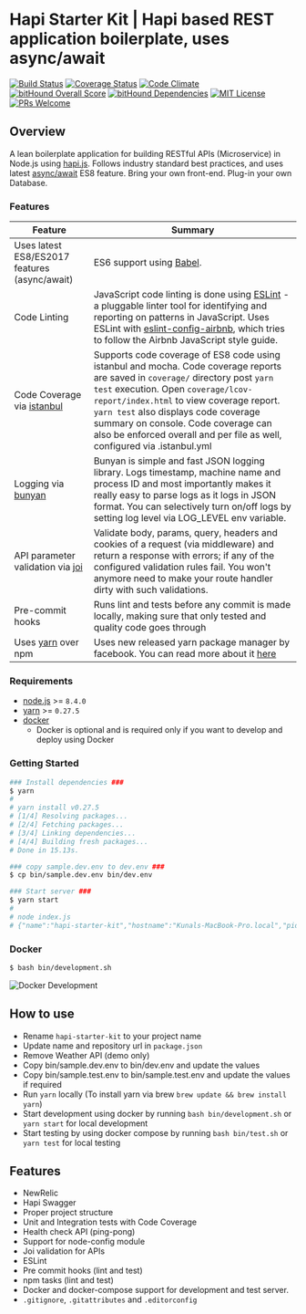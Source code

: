 # Hapi Starter Kit | Hapi based REST application boilerplate, uses async/await

[![Build Status](https://img.shields.io/travis/Codigami/hapi-starter-kit/master.svg?style=flat-square)](https://travis-ci.org/Codigami/hapi-starter-kit)
[![Coverage Status](	https://img.shields.io/codeclimate/coverage/github/Codigami/hapi-starter-kit.svg?style=flat-square)](https://coveralls.io/github/Codigami/hapi-starter-kit?branch=master)
[![Code Climate](https://codeclimate.com/github/Codigami/hapi-starter-kit/badges/gpa.svg)](https://codeclimate.com/github/Codigami/hapi-starter-kit)
[![bitHound Overall Score](https://www.bithound.io/github/Codigami/hapi-starter-kit/badges/score.svg)](https://www.bithound.io/github/KunalKapadia/express-es6-rest-api-starter)
[![bitHound Dependencies](https://www.bithound.io/github/Codigami/hapi-starter-kit/badges/dependencies.svg)](https://www.bithound.io/github/Codigami/hapi-starter-kit/master/dependencies/npm)
[![MIT License](https://img.shields.io/npm/l/stack-overflow-copy-paste.svg?style=flat-square)](http://opensource.org/licenses/MIT)
[![PRs Welcome](https://img.shields.io/badge/PRs-welcome-brightgreen.svg?style=flat-square)](http://makeapullrequest.com)

## Overview

A lean boilerplate application for building RESTful APIs (Microservice) in Node.js using [hapi.js](https://github.com/hapijs/hapi).
Follows industry standard best practices, and uses latest [async/await](https://blog.risingstack.com/mastering-async-await-in-nodejs/) ES8 feature.
Bring your own front-end.
Plug-in your own Database.

### Features

| Feature                                                                           | Summary                                                                                                                                                                                                                                                     |
|-----------------------------------------------------------------------------------|-------------------------------------------------------------------------------------------------------------------------------------------------------------------------------------------------------------------------------------------------------------|
| Uses latest ES8/ES2017 features (async/await)                                     | ES6 support using [Babel](https://babeljs.io/).  |
| Code Linting               			                                            | JavaScript code linting is done using [ESLint](http://eslint.org) - a pluggable linter tool for identifying and reporting on patterns in JavaScript. Uses ESLint with [eslint-config-airbnb](https://github.com/airbnb/javascript/tree/master/packages/eslint-config-airbnb), which tries to follow the Airbnb JavaScript style guide.                                                                                                |
| Code Coverage via [istanbul](https://www.npmjs.com/package/istanbul)              | Supports code coverage of ES8 code using istanbul and mocha. Code coverage reports are saved in `coverage/` directory post `yarn test` execution. Open `coverage/lcov-report/index.html` to view coverage report. `yarn test` also displays code coverage summary on console. Code coverage can also be enforced overall and per file as well, configured via .istanbul.yml                                                                                                                                                                            |
| Logging via [bunyan](https://www.npmjs.com/package/bunyan)                        | Bunyan is simple and fast JSON logging library. Logs timestamp, machine name and process ID and most importantly makes it really easy to parse logs as it logs in JSON format. You can selectively turn on/off logs by setting log level via LOG_LEVEL env variable.
| API parameter validation via [joi](https://www.npmjs.com/package/joi)             | Validate body, params, query, headers and cookies of a request (via middleware) and return a response with errors; if any of the configured validation rules fail. You won't anymore need to make your route handler dirty with such validations. |
| Pre-commit hooks                                                                  | Runs lint and tests before any commit is made locally, making sure that only tested and quality code goes through
| Uses [yarn](https://yarnpkg.com) over npm                                         | Uses new released yarn package manager by facebook. You can read more about it [here](https://code.facebook.com/posts/1840075619545360) |

### Requirements
 - [node.js](https://nodejs.org/en/download/current/) >= `8.4.0`
 - [yarn](https://yarnpkg.com/en/docs/install) >= `0.27.5`
 - [docker](https://docs.docker.com/engine/installation/#supported-platforms)
    - Docker is optional and is required only if you want to develop and deploy using Docker

### Getting Started
```bash
### Install dependencies ###
$ yarn
# 
# yarn install v0.27.5
# [1/4] Resolving packages...
# [2/4] Fetching packages...
# [3/4] Linking dependencies...
# [4/4] Building fresh packages...
# Done in 15.13s.

### copy sample.dev.env to dev.env ###
$ cp bin/sample.dev.env bin/dev.env

### Start server ###
$ yarn start
# 
# node index.js
# {"name":"hapi-starter-kit","hostname":"Kunals-MacBook-Pro.local","pid":34197,"level":30,"msg":"server started at port: 3030 with env: development","time":"2017-08-24T12:46:44.650Z","v":0}
```

### Docker
```bash
$ bash bin/development.sh
```
![Docker Development](https://user-images.githubusercontent.com/4172932/29667973-22ae5642-88fc-11e7-8255-9413c8dc037c.png)
### 



## How to use

- Rename `hapi-starter-kit` to your project name
- Update name and repository url in `package.json`
- Remove Weather API (demo only)
- Copy bin/sample.dev.env to bin/dev.env and update the values
- Copy bin/sample.test.env to bin/sample.test.env and update the values if required
- Run `yarn` locally (To install yarn via brew `brew update && brew install yarn`)
- Start development using docker by running `bash bin/development.sh` or `yarn start` for local development
- Start testing by using docker compose by running `bash bin/test.sh` or `yarn test` for local testing
 

## Features

- NewRelic
- Hapi Swagger
- Proper project structure 
- Unit and Integration tests with Code Coverage
- Health check API (ping-pong)
- Support for node-config module
- Joi validation for APIs
- ESLint
- Pre commit hooks (lint and test)
- npm tasks (lint and test)
- Docker and docker-compose support for development and test server.
- `.gitignore`, `.gitattributes` and `.editorconfig`

